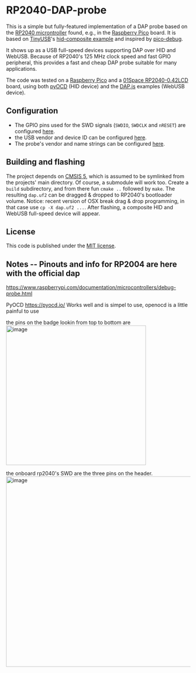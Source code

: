# RP2040-DAP-probe

This is a simple but fully-featured implementation of a DAP probe based on the [RP2040 microntroller](https://www.raspberrypi.com/products/rp2040/)
found, e.g., in the [Raspberry Pico](https://www.raspberrypi.com/products/raspberry-pi-pico/) board. It is based on [TinyUSB](https://github.com/hathach/tinyusb)'s [hid-composite example](https://github.com/hathach/tinyusb/tree/master/examples/device/hid_composite) and inspired by [pico-debug](https://github.com/majbthrd/pico-debug).

It shows up as a USB full-speed devices supporting DAP over HID and WebUSB. Because of RP2040's 125 MHz clock speed and fast GPIO peripheral, this provides a fast and cheap DAP probe suitable for many applications.

The code was tested on a [Raspberry Pico](https://www.raspberrypi.com/products/raspberry-pi-pico/) and a [01Space RP2040-0.42LCD](https://github.com/01Space/RP2040-0.42LCD) board, using both [pyOCD](https://pyocd.io/) (HID device) and the [DAP.js](https://github.com/ARMmbed/dapjs) examples (WebUSB device).

## Configuration

- The GPIO pins used for the SWD signals (`SWDIO`, `SWDCLK` and `nRESET`) are configured [here](https://github.com/ccattuto/rp2040-dap-probe/blob/90702d241c45f48739afebc5aa52c6de312af908/inc/DAP_config.h#L298-L300).
- the USB vendor and device ID can be configured [here](https://github.com/ccattuto/rp2040-dap-probe/blob/90702d241c45f48739afebc5aa52c6de312af908/src/usb_descriptors.c#L28-L29).
- The probe's vendor and name strings can be configured [here](https://github.com/ccattuto/rp2040-dap-probe/blob/90702d241c45f48739afebc5aa52c6de312af908/inc/DAP_config.h#L157-L159).

## Building and flashing

The project depends on [CMSIS 5](https://github.com/ARM-software/CMSIS_5), which is assumed to be symlinked from the projects' main directory. Of course, a submodule will work too. Create a `build` subdirectory, and from there fun `cmake ..` followed by `make`. The resulting `dap.uf2` can be dragged & dropped to RP2040's bootloader volume. Notice: recent version of OSX break drag & drop programming, in that case use `cp -X dap.uf2 ...`. After flashing, a composite HID and WebUSB full-speed device will appear.

## License

This code is published under the [MIT license](https://opensource.org/licenses/MIT).

## Notes -- Pinouts and info for RP2004 are here with the official dap

https://www.raspberrypi.com/documentation/microcontrollers/debug-probe.html

PyOCD https://pyocd.io/ Works well and is simpel to use, openocd is a little painful to use

the pins on the badge lookin from top to bottom are 
<img width="382" alt="image" src="https://github.com/user-attachments/assets/dc91f45f-e77b-41c2-984c-b73d73446cc2" />

the onboard rp2040's SWD are the three pins on the header.
<img width="521" alt="image" src="https://github.com/user-attachments/assets/719ec0ec-8e86-414b-a887-2d8d45d1e7d7" />


